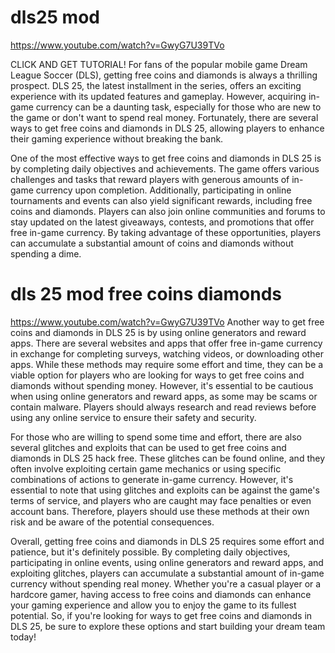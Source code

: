 # dls25 mod
https://www.youtube.com/watch?v=GwyG7U39TVo

CLICK AND GET TUTORIAL!
For fans of the popular mobile game Dream League Soccer (DLS), getting free coins and diamonds is always a thrilling prospect. DLS 25, the latest installment in the series, offers an exciting experience with its updated features and gameplay. However, acquiring in-game currency can be a daunting task, especially for those who are new to the game or don't want to spend real money. Fortunately, there are several ways to get free coins and diamonds in DLS 25, allowing players to enhance their gaming experience without breaking the bank.

One of the most effective ways to get free coins and diamonds in DLS 25 is by completing daily objectives and achievements. The game offers various challenges and tasks that reward players with generous amounts of in-game currency upon completion. Additionally, participating in online tournaments and events can also yield significant rewards, including free coins and diamonds. Players can also join online communities and forums to stay updated on the latest giveaways, contests, and promotions that offer free in-game currency. By taking advantage of these opportunities, players can accumulate a substantial amount of coins and diamonds without spending a dime.
# dls 25 mod free coins diamonds
https://www.youtube.com/watch?v=GwyG7U39TVo
Another way to get free coins and diamonds in DLS 25 is by using online generators and reward apps. There are several websites and apps that offer free in-game currency in exchange for completing surveys, watching videos, or downloading other apps. While these methods may require some effort and time, they can be a viable option for players who are looking for ways to get free coins and diamonds without spending money. However, it's essential to be cautious when using online generators and reward apps, as some may be scams or contain malware. Players should always research and read reviews before using any online service to ensure their safety and security.

For those who are willing to spend some time and effort, there are also several glitches and exploits that can be used to get free coins and diamonds in DLS 25 hack free. These glitches can be found online, and they often involve exploiting certain game mechanics or using specific combinations of actions to generate in-game currency. However, it's essential to note that using glitches and exploits can be against the game's terms of service, and players who are caught may face penalties or even account bans. Therefore, players should use these methods at their own risk and be aware of the potential consequences.

Overall, getting free coins and diamonds in DLS 25 requires some effort and patience, but it's definitely possible. By completing daily objectives, participating in online events, using online generators and reward apps, and exploiting glitches, players can accumulate a substantial amount of in-game currency without spending real money. Whether you're a casual player or a hardcore gamer, having access to free coins and diamonds can enhance your gaming experience and allow you to enjoy the game to its fullest potential. So, if you're looking for ways to get free coins and diamonds in DLS 25, be sure to explore these options and start building your dream team today!
